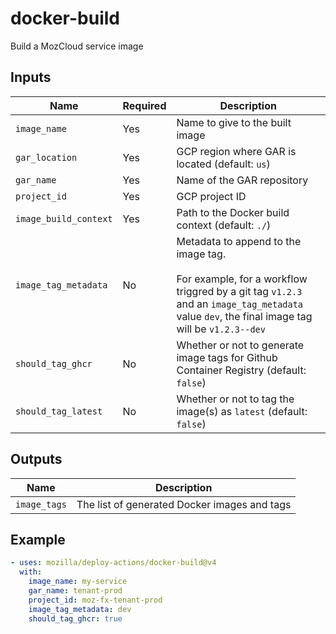 # docker-build

Build a MozCloud service image

## Inputs

| Name                  | Required | Description                                                                                                                                                                               |
| --------------------- | -------- | ----------------------------------------------------------------------------------------------------------------------------------------------------------------------------------------- |
| `image_name`          | Yes      | Name to give to the built image                                                                                                                                                           |
| `gar_location`        | Yes      | GCP region where GAR is located (default: `us`)                                                                                                                                           |
| `gar_name`            | Yes      | Name of the GAR repository                                                                                                                                                                |
| `project_id`          | Yes      | GCP project ID                                                                                                                                                                            |
| `image_build_context` | Yes      | Path to the Docker build context (default: `./`)                                                                                                                                          |
| `image_tag_metadata`  | No       | Metadata to append to the image tag.<br><br>For example, for a workflow triggred by a git tag `v1.2.3` and an `image_tag_metadata` value `dev`, the final image tag will be `v1.2.3--dev` |
| `should_tag_ghcr`     | No       | Whether or not to generate image tags for Github Container Registry (default: `false`)                                                                                                    |
| `should_tag_latest`   | No       | Whether or not to tag the image(s) as `latest` (default: `false`)                                                                                                                         |

## Outputs

| Name         | Description                                  |
| ------------ | -------------------------------------------- |
| `image_tags` | The list of generated Docker images and tags |

## Example

```yaml
- uses: mozilla/deploy-actions/docker-build@v4
  with:
    image_name: my-service
    gar_name: tenant-prod
    project_id: moz-fx-tenant-prod
    image_tag_metadata: dev
    should_tag_ghcr: true
```
